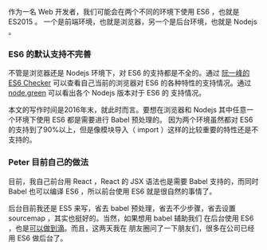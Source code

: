 作为一名 Web 开发者，我们可能会在两个不同的环境下使用 ES6 ，也就是 ES2015 。
一个是前端环境，也就是浏览器，另一个是后台环境，也就是 Nodejs 。

### ES6 的默认支持不完善

不管是浏览器还是 Nodejs 环境下，对 ES6 的支持都是不全的。通过 [阮一峰的 ES6 Checker](http://ruanyf.github.io/es-checker/)
可以查看自己当前的浏览器对 ES6 的各种特性的支持情况。通过 [node.green](http://node.green/) 可以看出各个 Nodejs 版本对于 ES6 的
支持情况。

本文的写作时间是2016年末，就此时而言。要想在浏览器和 Nodejs 其中任意一个环境下使用 ES6 都是需要进行 Babel 预处理的。
因为两个环境虽然都对 ES6 的支持到了90%以上，但是像模块导入（ import ）这样的比较重要的特性还是不支持的。

### Peter 目前自己的做法

目前，我自己前台用 React ，React 的 JSX 语法也是需要 Babel 支持的，而同时 Babel 也可以编译 ES6 ，所以前台使用 ES6
就是很自然的事情了。

后台目前我还是 ES5 来写，省去 babel 预处理，省去不少步骤，省去设置 sourcemap ，其实也挺好的。当然，如果想用 babel 辅助我们
在后台使用 ES6 ，也是[可以做到滴](http://jsrocks.org/cn/2016/01/configuring-babel-6-for-node-js/)。而且，这两天我在
朋友圈问了一下朋友们，很多在公司已经用 ES6 做后台了。
